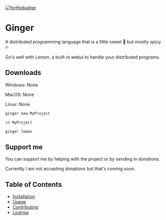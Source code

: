[![forthebadge](https://forthebadge.com/images/featured/featured-built-with-love.svg)](https://forthebadge.com)

# Ginger

A distributed programming language that is a llttle sweet 🍬 but mostly spicy 🔥

Go's well with Lemon, a built-in webui to handle your distributed programs.

## Downloads

Windows: None

MacOS:   None

Linux:   None

```bash
ginger new MyProject

cd MyProject

ginger lemon
```

## Support me

You can support me by helping with the project or by sending in donations.

Currently I am not accepting donations but that's coming soon.

## Table of Contents
- [Installation](#installation)
- [Usage](#usage)
- [Contributing](#contributing)
- [License](#license)